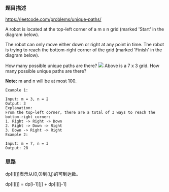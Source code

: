 ### 题目描述

https://leetcode.com/problems/unique-paths/

A robot is located at the top-left corner of a m x n grid (marked 'Start' in the diagram below).

The robot can only move either down or right at any point in time. The robot is trying to reach the bottom-right corner of the grid (marked 'Finish' in the diagram below).

How many possible unique paths are there?
![](media/15500474455408/15508034087703.jpg)
Above is a 7 x 3 grid. How many possible unique paths are there?

**Note:** m and n will be at most 100.

```
Example 1:

Input: m = 3, n = 2
Output: 3
Explanation:
From the top-left corner, there are a total of 3 ways to reach the bottom-right corner:
1. Right -> Right -> Down
2. Right -> Down -> Right
3. Down -> Right -> Right
Example 2:

Input: m = 7, n = 3
Output: 28
```


### 思路

dp[i][j]表示从(0,0)到(i,j)的可到达数。

dp[i][j] = dp[i-1][j] + dp[i][j-1]